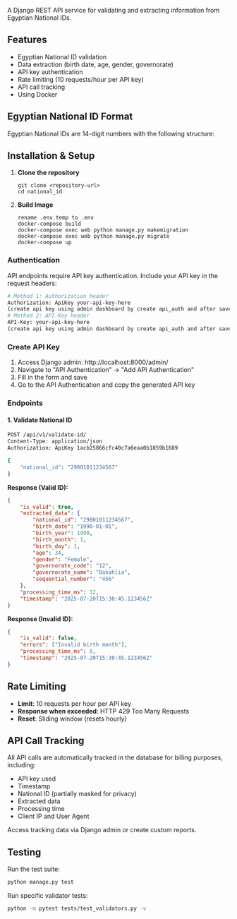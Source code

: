     
A Django REST API service for validating and extracting information from Egyptian National IDs.

## Features

- Egyptian National ID validation
- Data extraction (birth date, age, gender, governorate)
- API key authentication
- Rate limiting (10 requests/hour per API key)
- API call tracking
- Using Docker

## Egyptian National ID Format

Egyptian National IDs are 14-digit numbers with the following structure:


## Installation & Setup

1. **Clone the repository**
   ```
   git clone <repository-url>
   cd national_id 
   ```

2. **Build Image**
   ```
   rename .env.temp to .env
   docker-compose build
   docker-compose exec web python manage.py makemigration
   docker-compose exec web python manage.py migrate
   docker-compose up
   ```

### Authentication

API endpoints require API key authentication. Include your API key in the request headers:

```bash
# Method 1: Authorization header
Authorization: ApiKey your-api-key-here
(create api key using admin dashboard by create api_auth and after save enter the object again and you will find the key)
# Method 2: API-Key header
API-Key: your-api-key-here 
(create api key using admin dashboard by create api_auth and after save enter the object again and you will find the key)
```

### Create API Key

1. Access Django admin: http://localhost:8000/admin/
2. Navigate to "API Authentication" → "Add API Authentication"
3. Fill in the form and save
4. Go to the API Authentication and copy the generated API key

### Endpoints

#### 1. Validate National ID
```bash
POST /api/v1/validate-id/
Content-Type: application/json
Authorization: ApiKey 1acb25866cfc40c7a6eaa0b1859b1689

{
    "national_id": "29001011234567"
}
```

**Response (Valid ID):**
```json
{
    "is_valid": true,
    "extracted_data": {
        "national_id": "29001011234567",
        "birth_date": "1990-01-01",
        "birth_year": 1990,
        "birth_month": 1,
        "birth_day": 1,
        "age": 34,
        "gender": "Female",
        "governorate_code": "12",
        "governorate_name": "Dakahlia",
        "sequential_number": "456"
    },
    "processing_time_ms": 12,
    "timestamp": "2025-07-20T15:30:45.123456Z"
}
```

**Response (Invalid ID):**
```json
{
    "is_valid": false,
    "errors": ["Invalid birth month"],
    "processing_time_ms": 8,
    "timestamp": "2025-07-20T15:30:45.123456Z"
}
```

## Rate Limiting

- **Limit**: 10 requests per hour per API key
- **Response when exceeded**: HTTP 429 Too Many Requests
- **Reset**: Sliding window (resets hourly)

## API Call Tracking

All API calls are automatically tracked in the database for billing purposes, including:
- API key used
- Timestamp
- National ID (partially masked for privacy)
- Extracted data 
- Processing time
- Client IP and User Agent

Access tracking data via Django admin or create custom reports.

## Testing

Run the test suite:
```bash
python manage.py test
```

Run specific validator tests:
```bash
python -m pytest tests/test_validators.py -v
```

